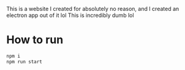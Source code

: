 This is a website I created for absolutely no reason, and I created an electron app out of it lol
This is incredibly dumb lol


# How to run

``` bash
npm i
npm run start
```